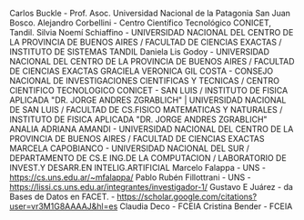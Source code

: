 Carlos Buckle - Prof. Asoc. Universidad Nacional de la Patagonia San Juan Bosco.
Alejandro Corbellini - Centro Científico Tecnológico CONICET, Tandil.
Silvia Noemí Schiaffino - UNIVERSIDAD NACIONAL DEL CENTRO DE LA PROVINCIA DE BUENOS AIRES / FACULTAD DE CIENCIAS EXACTAS / INSTITUTO DE SISTEMAS TANDIL
Daniela Lis Godoy - UNIVERSIDAD NACIONAL DEL CENTRO DE LA PROVINCIA DE BUENOS AIRES / FACULTAD DE CIENCIAS EXACTAS
GRACIELA VERONICA GIL COSTA - CONSEJO NACIONAL DE INVESTIGACIONES CIENTIFICAS Y TECNICAS / CENTRO CIENTIFICO TECNOLOGICO CONICET - SAN LUIS / INSTITUTO DE FISICA APLICADA "DR. JORGE ANDRES ZGRABLICH" | UNIVERSIDAD NACIONAL DE SAN LUIS / FACULTAD DE CS.FISICO MATEMATICAS Y NATURALES / INSTITUTO DE FISICA APLICADA "DR. JORGE ANDRES ZGRABLICH"
ANALIA ADRIANA AMANDI - 	UNIVERSIDAD NACIONAL DEL CENTRO DE LA PROVINCIA DE BUENOS AIRES / FACULTAD DE CIENCIAS EXACTAS
MARCELA CAPOBIANCO - UNIVERSIDAD NACIONAL DEL SUR / DEPARTAMENTO DE CS.E ING.DE LA COMPUTACION / LABORATORIO DE INVEST.Y DESARR.EN INTELIG.ARTIFICIAL
Marcelo Falappa - UNS - https://cs.uns.edu.ar/~mfalappa/
Pablo Rubén Fillottrani - UNS - https://lissi.cs.uns.edu.ar/integrantes/investigador-1/
Gustavo E Juárez - da Bases de Datos en FACET. - https://scholar.google.com/citations?user=vr3M1G8AAAAJ&hl=es
Claudia Deco - FCEIA
Cristina Bender - FCEIA
